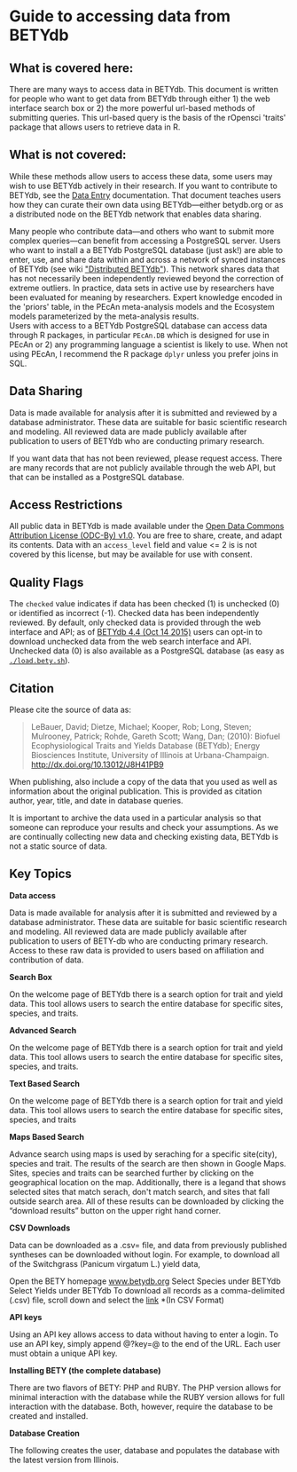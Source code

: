 
# Guide to accessing data from BETYdb 

## What is covered here:

There are many ways to access data in BETYdb. This document is written for people who want to get data from BETYdb through either 1) the web interface search box or 2) the more powerful url-based methods of submitting queries. This url-based query is the basis of the rOpensci 'traits' package that allows users to retrieve data in R.

## What is not covered:

While these methods allow users to access these data, some users may wish to use BETYdb actively in their research. If you want to contribute to BETYdb, see the [Data Entry](https://www.authorea.com/users/5574/articles/6800/_show_article) documentation. That document teaches users how they can curate their own data using BETYdb—either betydb.org or as a distributed node on the BETYdb network that enables data sharing.

Many people who contribute data—and others who want to submit more complex queries—can benefit from accessing a PostgreSQL server. Users who want to install a a BETYdb PostgreSQL database (just ask!) are able to enter, use, and share data within and across a network of synced instances of BETYdb (see wiki ["Distributed BETYdb"](https://github.com/PecanProject/bety/wiki/Distributed-BETYdb)). This network shares data that has not necessarily been independently reviewed beyond the correction of extreme outliers. In practice, data sets in active use by researchers have been evaluated for meaning by researchers. Expert knowledge encoded in the 'priors' table, in the PEcAn meta-analysis models and the Ecosystem models parameterized by the meta-analysis results.  
Users with access to a BETYdb PostgreSQL database can access data through R packages, in particular `PEcAn.DB` which is designed for use in PEcAn or 2) any programming language a scientist is likely to use. 
When not using PEcAn, I recommend the R package `dplyr` unless you prefer joins in SQL. 

## Data Sharing

Data is made available for analysis after it is submitted and reviewed by a database administrator. These data are suitable for basic scientific research and modeling. All reviewed data are made publicly available after publication to users of BETYdb who are conducting primary research. 

If you want data that has not been reviewed, please request access. There are many records that are not publicly available through the web API, but that can be installed as a PostgreSQL database.

## Access Restrictions 

All public data in BETYdb is made available under the [Open Data Commons Attribution License (ODC-By) v1.0](http://opendatacommons.org/licenses/by/1-0/). You are free to share, create, and adapt its contents. Data with an `access_level` field and value <= 2 is is not covered by this license, but may be available for use with consent. 

## Quality Flags

The `checked` value indicates if data has been checked (1) is unchecked (0) or identified as incorrect (-1). Checked data has been independently reviewed. By default, only checked data is provided through the web interface and API; as of [BETYdb 4.4 (Oct 14 2015)](https://github.com/PecanProject/bety/releases/tag/betydb_4.4) users can opt-in to download unchecked data from the web search interface and API. Unchecked data (0) is also available as a PostgreSQL database (as easy as [`./load.bety.sh`](https://raw.githubusercontent.com/PecanProject/pecan/master/scripts/load.bety.sh)). 

## Citation

Please cite the source of data as:

> LeBauer, David; Dietze, Michael; Kooper, Rob; Long, Steven; Mulrooney, Patrick; Rohde, Gareth Scott; Wang, Dan; (2010): Biofuel Ecophysiological Traits and Yields Database (BETYdb); Energy Biosciences Institute, University of Illinois at Urbana-Champaign. http://dx.doi.org/10.13012/J8H41PB9

When publishing, also include a copy of the data that you used as well as information about the original publication. 
This is provided as citation author, year, title, and date in database queries.

It is important to archive the data used in a particular analysis so that someone can reproduce your results and check your assumptions.
As we are continually collecting new data and checking existing data, BETYdb is not a static source of data.

## Key Topics

**Data access**

Data is made available for analysis after it is submitted and reviewed by a database administrator. These data are suitable for basic scientific research and modeling. All reviewed data are made publicly available after publication to users of BETY-db who are conducting primary research. Access to these raw data is provided to users based on affiliation and contribution of data.

**Search Box**

On the welcome page of BETYdb there is a search option for trait and yield data. This tool allows users to search the entire database for specific sites, species, and traits.

**Advanced Search**

On the welcome page of BETYdb there is a search option for trait and yield data. This tool allows users to search the entire database for specific sites, species, and traits.

**Text Based Search**

On the welcome page of BETYdb there is a search option for trait and yield data. This tool allows users to search the entire database for specific sites, species, and traits

**Maps Based Search**

Advance search using maps is used by seraching for a specific site(city), species and trait. The results of the search are then shown in Google Maps. Sites, species and traits can be searched further by clicking on the geographical location on the map. Additionally, there is a legand that shows selected sites that match serach, don't match search, and sites that fall outside search area. All of these results can be downloaded by clicking the “download results” button on the upper right hand corner.


**CSV Downloads**

Data can be downloaded as a .csv= file, and data from previously published syntheses can be downloaded without login. For example, to download all of the Switchgrass (Panicum virgatum L.) yield data,

Open the BETY homepage www.betydb.org Select Species under BETYdb Select Yields under BETYdb To download all records as a comma-delimited (.csv) file, scroll down and select the [link](http://ebi-forecast.igb.uiuc.edu/bety/maps/yields?format=csv&species=938 ) *(In CSV Format)

**API keys**

Using an API key allows access to data without having to enter a login. To use an API key, simply append @?key=@ to the end of the URL. Each user must obtain a unique API key.

**Installing BETY (the complete database)**

There are two flavors of BETY: PHP and RUBY. The PHP version allows for minimal interaction with the database while the RUBY version allows for full interaction with the database. Both, however, require the database to be created and installed.

**Database Creation**

The following creates the user, database and populates the database with the latest version from Illinois. 